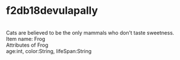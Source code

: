 # f2db18devulapally
<br>
Cats are believed to be the only mammals who don't taste sweetness.
<br>
Item name: Frog
<br>
Attributes of Frog
<br>
age:int, color:String, lifeSpan:String


